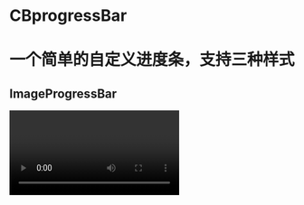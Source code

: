 # CBprogressBar
一个简单的自定义进度条，支持三种样式
===========

ImageProgressBar
-

<video src=''/>





![](https://raw.githubusercontent.com/yilylong/ImageResource/master/cbprogressbar.gif)  

useage 
----
    <com.zhl.cbprogressbar.view.CBProgressBar
        android:id="@+id/my_progress2"
        android:layout_width="match_parent"
        android:layout_height="15dp"
        android:layout_gravity="center_horizontal"
        android:layout_marginTop="20dp"
        cb:isHorizonStroke="true"
        cb:orientation="horizontal"
        cb:percent_text_color="@color/percent_text_color_2"
        cb:percent_text_size="@dimen/percent_text_size_large"
        cb:progressBarBgColor="@color/progressbar_bg_color_1"
        cb:progressColor="@color/progress_color_1"
        cb:rect_round="@dimen/horizontal_corner" />

具体属性功能下载demo后调试便知
